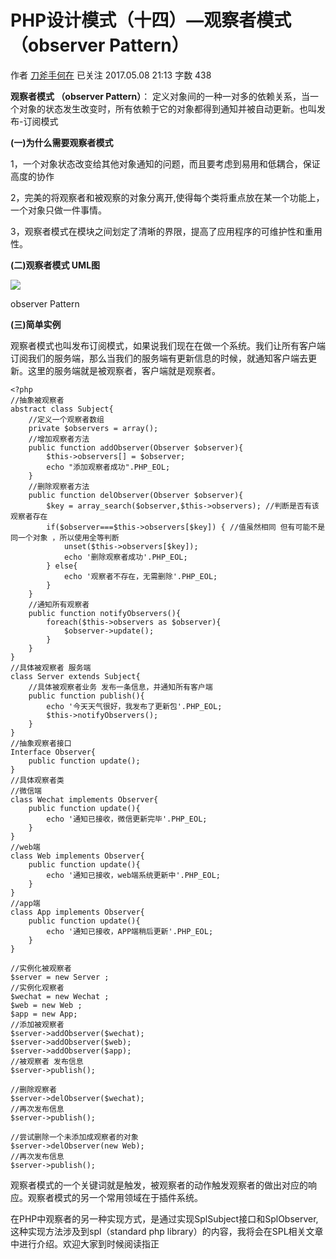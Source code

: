 # PHP设计模式（十四）—观察者模式 （observer Pattern）

作者  [刀斧手何在][0] 已关注 2017.05.08 21:13  字数 438  

**观察者模式 （observer Pattern）**： 定义对象间的一种一对多的依赖关系，当一个对象的状态发生改变时，所有依赖于它的对象都得到通知并被自动更新。也叫发布-订阅模式

**(一)为什么需要观察者模式**

1，一个对象状态改变给其他对象通知的问题，而且要考虑到易用和低耦合，保证高度的协作

2，完美的将观察者和被观察的对象分离开,使得每个类将重点放在某一个功能上，一个对象只做一件事情。

3，观察者模式在模块之间划定了清晰的界限，提高了应用程序的可维护性和重用性。

**(二)观察者模式 UML图**

![][1]



observer Pattern

**(三)简单实例**

观察者模式也叫发布订阅模式，如果说我们现在在做一个系统。我们让所有客户端订阅我们的服务端，那么当我们的服务端有更新信息的时候，就通知客户端去更新。这里的服务端就是被观察者，客户端就是观察者。

    <?php
    //抽象被观察者
    abstract class Subject{
        //定义一个观察者数组
        private $observers = array();
        //增加观察者方法
        public function addObserver(Observer $observer){
            $this->observers[] = $observer;
            echo "添加观察者成功".PHP_EOL;
        }
        //删除观察者方法
        public function delObserver(Observer $observer){
            $key = array_search($observer,$this->observers); //判断是否有该观察者存在
            if($observer===$this->observers[$key]) { //值虽然相同 但有可能不是同一个对象 ，所以使用全等判断
                unset($this->observers[$key]);
                echo '删除观察者成功'.PHP_EOL;
            } else{
                echo '观察者不存在，无需删除'.PHP_EOL;
            }
        }
        //通知所有观察者
        public function notifyObservers(){
            foreach($this->observers as $observer){
                $observer->update();
            }
        }
    }
    //具体被观察者 服务端
    class Server extends Subject{
        //具体被观察者业务 发布一条信息，并通知所有客户端
        public function publish(){
            echo '今天天气很好，我发布了更新包'.PHP_EOL;
            $this->notifyObservers();
        }
    }
    //抽象观察者接口
    Interface Observer{
        public function update();
    }
    //具体观察者类
    //微信端
    class Wechat implements Observer{
        public function update(){
            echo '通知已接收，微信更新完毕'.PHP_EOL;
        }
    }
    //web端
    class Web implements Observer{
        public function update(){
            echo '通知已接收，web端系统更新中'.PHP_EOL;
        }
    }
    //app端
    class App implements Observer{
        public function update(){
            echo '通知已接收，APP端稍后更新'.PHP_EOL;
        }
    }
    
    //实例化被观察者
    $server = new Server ;
    //实例化观察者
    $wechat = new Wechat ;
    $web = new Web ;
    $app = new App;
    //添加被观察者
    $server->addObserver($wechat);
    $server->addObserver($web);
    $server->addObserver($app);
    //被观察者 发布信息
    $server->publish();
    
    //删除观察者
    $server->delObserver($wechat);
    //再次发布信息
    $server->publish();
    
    //尝试删除一个未添加成观察者的对象
    $server->delObserver(new Web);
    //再次发布信息
    $server->publish();

观察者模式的一个关键词就是触发，被观察者的动作触发观察者的做出对应的响应。观察者模式的另一个常用领域在于插件系统。

在PHP中观察者的另一种实现方式，是通过实现SplSubject接口和SplObserver,这种实现方法涉及到spl（standard php library）的内容，我将会在SPL相关文章中进行介绍。欢迎大家到时候阅读指正

[0]: http://www.jianshu.com/u/29417b7766fe
[1]: http://upload-images.jianshu.io/upload_images/5261067-1f6fabd98763d154.png